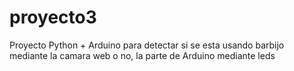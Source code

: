 # proyecto3
Proyecto Python + Arduino para detectar si se esta usando barbijo mediante la camara web o no, la parte de Arduino mediante leds
